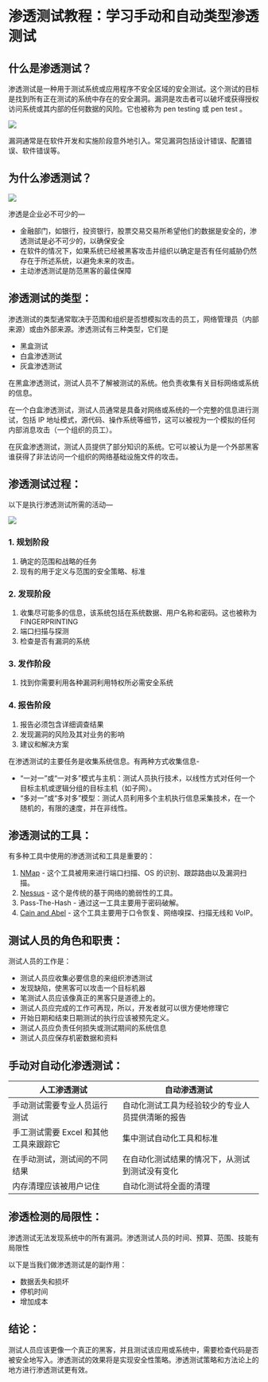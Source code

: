 # 渗透测试教程：学习手动和自动类型渗透测试

## 什么是渗透测试？

渗透测试是一种用于测试系统或应用程序不安全区域的安全测试。这个测试的目标是找到所有正在测试的系统中存在的安全漏洞。漏洞是攻击者可以破坏或获得授权访问系统或其内部的任何数据的风险。它也被称为 pen testing 或 pen test 。

![](./images/SoftwareVulnerable.jpg)

漏洞通常是在软件开发和实施阶段意外地引入。常见漏洞包括设计错误、配置错误、软件错误等。

## 为什么渗透测试？

![](./images/WhyPenetrationTesting1.png) 

渗透是企业必不可少的—

- 金融部门，如银行，投资银行，股票交易交易所希望他们的数据是安全的，渗透测试是必不可少的，以确保安全
- 在软件的情况下，如果系统已经被黑客攻击并组织以确定是否有任何威胁仍然存在于所述系统，以避免未来的攻击。
- 主动渗透测试是防范黑客的最佳保障

## 渗透测试的类型：

渗透测试的类型通常取决于范围和组织是否想模拟攻击的员工，网络管理员（内部来源）或由外部来源。渗透测试有三种类型，它们是

- 黑盒测试
- 白盒渗透测试
- 灰盒渗透测试

在黑盒渗透测试，测试人员不了解被测试的系统。他负责收集有关目标网络或系统的信息。

在一个白盒渗透测试，测试人员通常是具备对网络或系统的一个完整的信息进行测试，包括 IP 地址模式，源代码、操作系统等细节，这可以被视为一个模拟的任何内部消息攻击（一个组织的员工）。

在灰盒渗透测试，测试人员提供了部分知识的系统。它可以被认为是一个外部黑客谁获得了非法访问一个组织的网络基础设施文件的攻击。

## 渗透测试过程：

以下是执行渗透测试所需的活动—

![](./images/PenetrationStepspng.png)

### 1. 规划阶段
1. 确定的范围和战略的任务   
2. 现有的用于定义与范围的安全策略、标准
### 2. 发现阶段  
1. 收集尽可能多的信息，该系统包括在系统数据、用户名称和密码。这也被称为 FINGERPRINTING
2. 端口扫描与探测
3. 检查是否有漏洞的系统
### 3. 发作阶段
1. 找到你需要利用各种漏洞利用特权所必需安全系统
### 4. 报告阶段
1. 报告必须包含详细调查结果
2. 发现漏洞的风险及其对业务的影响
3. 建议和解决方案

在渗透测试的主要任务是收集系统信息。有两种方式收集信息-

- “一对一”或“一对多”模式与主机：测试人员执行技术，以线性方式对任何一个目标主机或逻辑分组的目标主机（如子网）。
- “多对一”或“多对多”模型：测试人员利用多个主机执行信息采集技术，在一个随机的，有限的速度，并在非线性。

## 渗透测试的工具：

有多种工具中使用的渗透测试和工具是重要的：

1. [NMap](https://nmap.org/) - 这个工具被用来进行端口扫描、OS 的识别、跟踪路由以及漏洞扫描。
2. [Nessus](http://www.tenable.com/products/nessus-vulnerability-scanner) - 这个是传统的基于网络的脆弱性的工具。
3. Pass-The-Hash - 通过这一工具主要用于密码破解。
4. [Cain and Abel](http://www.oxid.it/) - 这个工具主要用于口令恢复、网络嗅探、扫描无线和 VoIP。

## 测试人员的角色和职责：

测试人员的工作是：

- 测试人员应收集必要信息的来组织渗透测试
- 发现缺陷，使黑客可以攻击一个目标机器
- 笔测试人员应该像真正的黑客只是道德上的。
- 测试人员应完成的工作可再现，所以，开发者就可以很方便地修理它
- 开始日期和结束日期测试的执行应该被预先定义。
- 测试人员应负责任何损失或测试期间的系统信息
- 测试人员应保存机密数据和资料

## 手动对自动化渗透测试：

| 人工渗透测试 | 自动渗透测试 |
|-------------|------------|
| 手动测试需要专业人员运行测试	| 自动化测试工具为经验较少的专业人员提供清晰的报告 |
| 手工测试需要 Excel 和其他工具来跟踪它	| 集中测试自动化工具和标准 |
| 在手动测试，测试间的不同结果	| 在自动化测试结果的情况下，从测试到测试没有变化 |
| 内存清理应该被用户记住	| 自动化测试将全面的清理 |

## 渗透检测的局限性：

渗透测试无法发现系统中的所有漏洞。渗透测试人员的时间、预算、范围、技能有局限性

以下是当我们做渗透测试是的副作用：

- 数据丢失和损坏
- 停机时间
- 增加成本

## 结论：

测试人员应该更像一个真正的黑客，并且测试该应用或系统中，需要检查代码是否被安全地写入。渗透测试的效果将是实现安全性策略。渗透测试策略和方法论上的地方进行渗透测试更有效。